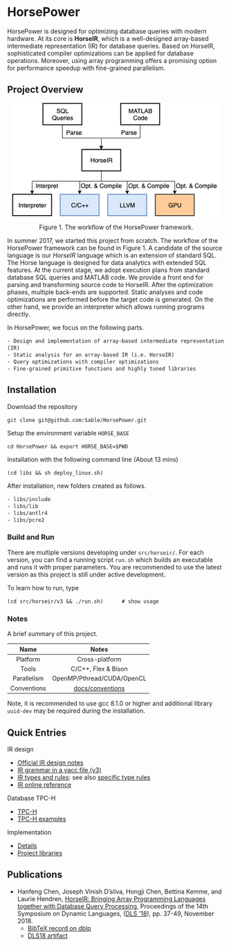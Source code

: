 # HorsePower

HorsePower is designed for optimizing database queries with modern hardware.
At its core is **HorseIR**, which is a well-designed array-based intermediate
representation (IR) for database queries.  Based on HorseIR, sophisticated
compiler optimizations can be applied for database operations.  Moreover, using
array programming offers a promising option for performance speedup with
fine-grained parallelism.


## Project Overview

<p align="center"><img src="docs/figures/horse-flow2.png" /></p>
<p align="center">Figure 1. The workflow of the HorsePower framework.</p>

In summer 2017, we started this project from scratch.  The workflow of the
HorsePower framework can be found in Figure 1.
A candidate of the source language is our *HorseIR* language which is an
extension of standard SQL.  The Horse language is designed for data analytics
with extended SQL features.
At the current stage, we adopt execution plans from standard database SQL queries
and MATLAB code.
We provide a front end for parsing and transforming source code to HorseIR.
After the optimization phases, multiple back-ends are supported.
Static analyses and code optimizations are performed before the target code is generated.
On the other hand, we provide an interpreter which allows running programs directly.

In HorsePower, we focus on the following parts.

    - Design and implementation of array-based intermediate representation (IR)
    - Static analysis for an array-based IR (i.e. HorseIR)
    - Query optimizations with compiler optimizations
    - Fine-grained primitive functions and highly tuned libraries


## Installation

Download the repository

    git clone git@github.com:Sable/HorsePower.git

Setup the environment variable `HORSE_BASE`

    cd HorsePower && export HORSE_BASE=$PWD

Installation with the following command line  (About 13 mins)

    (cd libs && sh deploy_linux.sh)

After installation, new folders created as follows.

    - libs/include
    - libs/lib
    - libs/antlr4
    - libs/pcre2

### Build and Run

There are multiple versions developing under `src/horseir/`.
For each version, you can find a running script `run.sh` which builds an
executable and runs it with proper parameters.
You are recommended to use the latest version as this project is still under
active development.

To learn how to run, type

    (cd src/horseir/v3 && ./run.sh)      # show usage


### Notes

A brief summary of this project.

| Name                     | Notes                                  |
| :----------------------: | :------------------------------------: |
| Platform                 | Cross-platform                         |
| Tools                    | C/C++, Flex & Bison                    |
| Parallelism              | OpenMP/Pthread/CUDA/OpenCL             |
| Conventions              | [docs/conventions](docs/conventions)   |

Note, it is recommended to use gcc 8.1.0 or higher and additional library
`uuid-dev` may be required during the installation.


## Quick Entries

IR design

- [Official IR design notes](docs/mkdocs/docs/horseir/)
- [IR grammar in a yacc file (v3)](src/horseir/v3/frontend/h.y)
- [IR types and rules](docs/horsetype): see also [specific type rules](http://www.sable.mcgill.ca/~hanfeng.c/horse/docs/horseir/functions/)
- [IR online reference](http://www.sable.mcgill.ca/~hanfeng.c/horse/docs/horseir/)

Database TPC-H

- [TPC-H](docs/tpch)
- [TPC-H examples](tests)

Implementation

- [Details](docs/implementation)
- [Project libraries](libs/)


## Publications

- Hanfeng Chen, Joseph Vinish D’silva, Hongji Chen, Bettina Kemme, and
  Laurie Hendren, [HorseIR: Bringing Array Programming Languages together with
  Database Query Processing](https://dl.acm.org/citation.cfm?id=3276951),
  Proceedings of the 14th Symposium on Dynamic Languages,
  ([DLS '18](https://conf.researchr.org/track/dls-2018/dls-2018)),
  pp. 37-49, November 2018.
    + [BibTeX record on dblp](https://dblp.uni-trier.de/rec/bibtex/conf/dls/ChenDCKH18)
    + [DLS18 artifact](https://github.com/Sable/dls18-analysis)


<!--
### External Links

Software

- MonetDB : [home](https://www.monetdb.org/Home) | [reference](https://www.monetdb.org/Documentation/SQLreference)
- Q/KDB+  : [kx](kx.com) | [reference](code.kx.com)

About Horse

- [HorseIR design](http://www.sable.mcgill.ca/~hanfeng.c/f17/horse_spec/) | Horse: An array programming language with Database components
- [Horse program](http://www.sable.mcgill.ca/~hanfeng.c/f17/horseir/) | Design of Horse program

Related work

- [Introduction](http://www.sable.mcgill.ca/~hanfeng.c/f17/talk2/slide.html) : A query compiler for IMDB
- [Query compiler](http://www.sable.mcgill.ca/~hanfeng.c/f17/qcompiler/) : Shaikhha et al., How to Architect a Query Compiler, SIGMOD 2016
- LegoBase : Klonatos et al., [Building Efficient Query Engines in a High-Level Language](http://dl.acm.org/citation.cfm?id=2732959), VLDB 2014
- Aquery   : Cambronero and Shasha, AQuery, a query language for order in data analytics: Language, Optimization, and Experiments, to appear

SQL front-end

- [H2 database](http://www.h2database.com/html/grammar.html) | H2: an in-memory db written in Java
- [hyrise/sql-parser](https://github.com/hyrise/sql-parser)

-->
